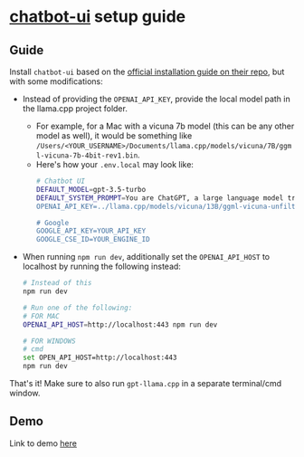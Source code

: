 # [chatbot-ui](https://github.com/mckaywrigley/chatbot-ui) setup guide

## Guide
Install `chatbot-ui` based on the [official installation guide on their repo](https://github.com/mckaywrigley/chatbot-ui#running-locally), but with some modifications:

- Instead of providing the `OPENAI_API_KEY`, provide the local model path in the llama.cpp project folder. 
    - For example, for a Mac with a vicuna 7b model (this can be any other model as well), it would be something like `/Users/<YOUR_USERNAME>/Documents/llama.cpp/models/vicuna/7B/ggml-vicuna-7b-4bit-rev1.bin`.
    - Here's how your `.env.local` may look like:
        ``` bash
        # Chatbot UI
        DEFAULT_MODEL=gpt-3.5-turbo
        DEFAULT_SYSTEM_PROMPT=You are ChatGPT, a large language model trained by OpenAI. Follow the user's instructions carefully. Respond using markdown.
        OPENAI_API_KEY=../llama.cpp/models/vicuna/13B/ggml-vicuna-unfiltered-13b-4bit.bin

        # Google
        GOOGLE_API_KEY=YOUR_API_KEY
        GOOGLE_CSE_ID=YOUR_ENGINE_ID
        ```

- When running `npm run dev`, additionally set the `OPENAI_API_HOST` to localhost by running the following instead:
    ``` bash
    # Instead of this
    npm run dev

    # Run one of the following:
    # FOR MAC
    OPENAI_API_HOST=http://localhost:443 npm run dev

    # FOR WINDOWS
    # cmd
    set OPEN_API_HOST=http://localhost:443
    npm run dev
    ```

That's it! Make sure to also run `gpt-llama.cpp` in a separate terminal/cmd window. 

## Demo

Link to demo [here](https://github.com/keldenl/gpt-llama.cpp/blob/master/docs/demos.md#chatbot-ui)